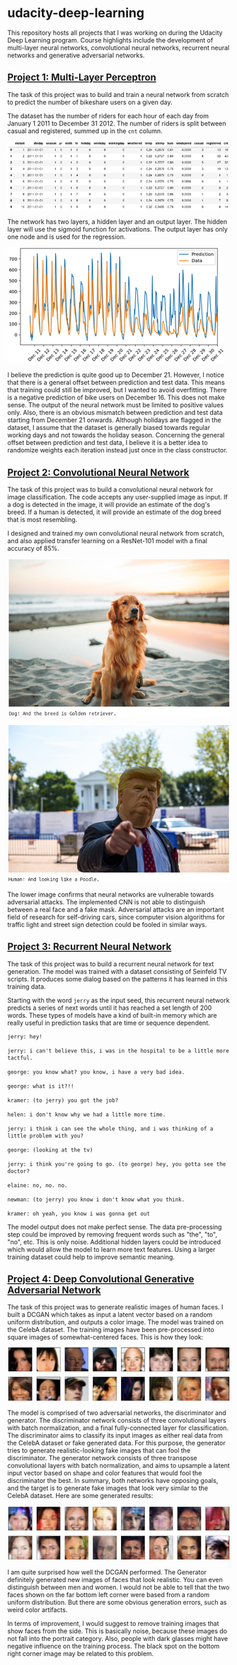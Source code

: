 # udacity-deep-learning

This repository hosts all projects that I was working on during the Udacity Deep Learning program. Course highlights include the development of multi-layer neural networks, convolutional neural networks, recurrent neural networks and generative adversarial networks.

## [Project 1: Multi-Layer Perceptron](https://github.com/cfanatic/udacity-deep-learning/tree/master/1-project-bikesharing)

The task of this project was to build and train a neural network from scratch to predict the number of bikeshare users on a given day.

The dataset has the number of riders for each hour of each day from January 1 2011 to December 31 2012. The number of riders is split between casual and registered, summed up in the `cnt` column.

![Input Data](https://raw.githubusercontent.com/cfanatic/udacity-deep-learning/master/99-misc/project1_data.png)

The network has two layers, a hidden layer and an output layer. The hidden layer will use the sigmoid function for activations. The output layer has only one node and is used for the regression.

![Predicted Output](https://raw.githubusercontent.com/cfanatic/udacity-deep-learning/master/99-misc/project1_prediction.png)

I believe the prediction is quite good up to December 21. However, I notice that there is a general offset between prediction and test data. This means that training could still be improved, but I wanted to avoid overfitting. There is a negative prediction of bike users on December 16. This does not make sense. The output of the neural network must be limited to positive values only. Also, there is an obvious mismatch between prediction and test data starting from December 21 onwards. Although holidays are flagged in the dataset, I assume that the dataset is generally biased towards regular working days and not towards the holiday season. Concerning the general offset between prediction and test data, I believe it is a better idea to randomize weights each iteration instead just once in the class constructor.

## [Project 2: Convolutional Neural Network](https://github.com/cfanatic/udacity-deep-learning/tree/master/2-project-dog-classification)

The task of this project was to build a convolutional neural network for image classification. The code accepts any user-supplied image as input. If a dog is detected in the image, it will provide an estimate of the dog's breed. If a human is detected, it will provide an estimate of the dog breed that is most resembling.

I designed and trained my own convolutional neural network from scratch, and also applied transfer learning on a ResNet-101 model with a final accuracy of 85%.

![Dog](https://raw.githubusercontent.com/cfanatic/udacity-deep-learning/master/99-misc/project2_dog.png)

![Human](https://raw.githubusercontent.com/cfanatic/udacity-deep-learning/master/99-misc/project2_human.png)

The lower image confirms that neural networks are vulnerable towards adversarial attacks. The implemented CNN is not able to distinguish between a real face and a fake mask. Adversarial attacks are an important field of research for self-driving cars, since computer vision algorithms for traffic light and street sign detection could be fooled in similar ways.

## [Project 3: Recurrent Neural Network](https://github.com/cfanatic/udacity-deep-learning/tree/master/3-project-tv-script-generation)

The task of this project was to build a recurrent neural network for text generation. The model was trained with a dataset consisting of Seinfeld TV scripts. It produces some dialog based on the patterns it has learned in this training data.

Starting with the word `jerry` as the input seed, this recurrent neural network predicts a series of next words until it has reached a set length of 200 words. These types of models have a kind of built-in memory which are really useful in prediction tasks that are time or sequence dependent.

```text
jerry: hey!

jerry: i can't believe this, i was in the hospital to be a little more tactful.

george: you know what? you know, i have a very bad idea.

george: what is it?!!

kramer: (to jerry) you got the job?

helen: i don't know why we had a little more time.

jerry: i think i can see the whole thing, and i was thinking of a little problem with you?

george: (looking at the tv)

jerry: i think you're going to go. (to george) hey, you gotta see the doctor?

elaine: no, no. no.

newman: (to jerry) you know i don't know what you think.

kramer: oh yeah, you know i was gonna get out
```

The model output does not make perfect sense. The data pre-processing step could be improved by removing frequent words such as "the", "to", "no", etc. This is only noise. Additional hidden layers could be introduced which would allow the model to learn more text features. Using a larger training dataset could help to improve semantic meaning.

## [Project 4: Deep Convolutional Generative Adversarial Network](https://github.com/cfanatic/udacity-deep-learning/tree/master/4-project-face-generation)

The task of this project was to generate realistic images of human faces. I built a DCGAN which takes as input a latent vector based on a random uniform distribution, and outputs a color image. The model was trained on the CelebA dataset. The training images have been pre-processed into square images of somewhat-centered faces. This is how they look:

![Training Data](https://raw.githubusercontent.com/cfanatic/udacity-deep-learning/master/4-project-face-generation/images/training_data.png)

The model is comprised of two adversarial networks, the discriminator and generator. The discriminator network consists of three convolutional layers with batch normalization, and a final fully-connected layer for classification. The discriminator aims to classify its input images as either real data from the CelebA dataset or fake generated data. For this purpose, the generator tries to generate realistic-looking fake images that can fool the discriminator. The generator network consists of three transpose convolutional layers with batch normalization, and aims to upsample a latent input vector based on shape and color features that would fool the discriminator the best. In summary, both networks have opposing goals, and the target is to generate fake images that look very similar to the CelebA dataset. Here are some generated results:

![Generated Data](https://raw.githubusercontent.com/cfanatic/udacity-deep-learning/master/4-project-face-generation/images/generated_data.png)

I am quite surprised how well the DCGAN performed. The Generator definitely generated new images of faces that look realistic. You can even distinguish between men and women. I would not be able to tell that the two faces shown on the far bottom left corner were based from a random uniform distribution. But there are some obvious generation errors, such as weird color artifacts.

In terms of improvement, I would suggest to remove training images that show faces from the side. This is basically noise, because these images do not fall into the portrait category. Also, people with dark glasses might have negative influence on the training process. The black spot on the bottom right corner image may be related to this problem.
